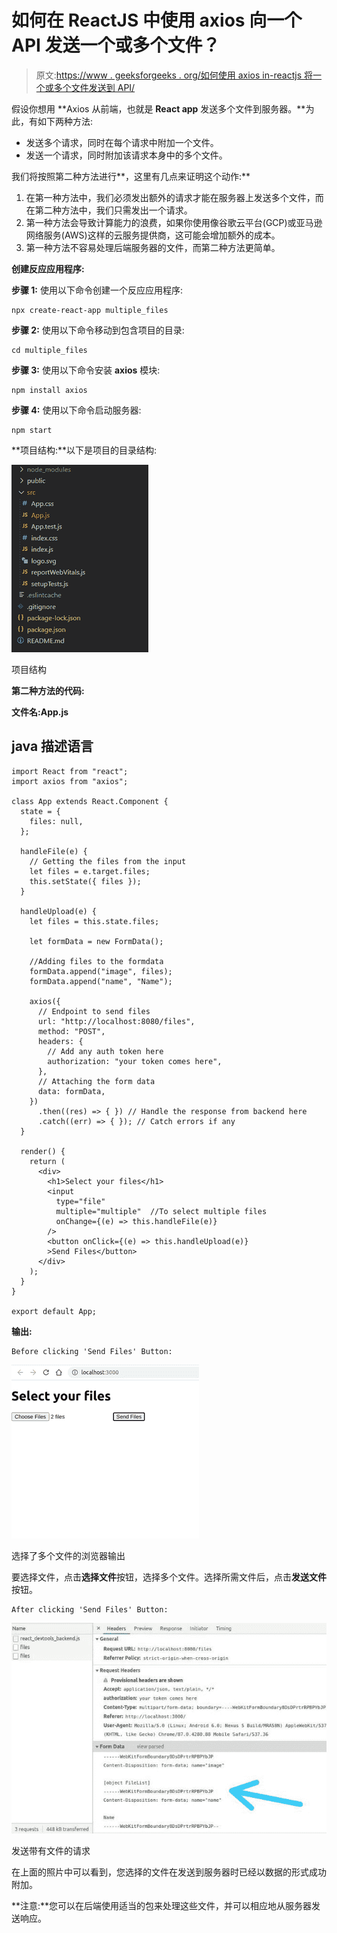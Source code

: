# 如何在 ReactJS 中使用 axios 向一个 API 发送一个或多个文件？

> 原文:[https://www . geeksforgeeks . org/如何使用 axios in-reactjs 将一个或多个文件发送到 API/](https://www.geeksforgeeks.org/how-to-send-one-or-more-files-to-an-api-using-axios-in-reactjs/)

假设你想用 **Axios 从前端，也就是 **React app** 发送多个文件到服务器。**为此，有如下两种方法:

*   发送多个请求，同时在每个请求中附加一个文件。
*   发送一个请求，同时附加该请求本身中的多个文件。

我们将按照第二种方法进行**，这里有几点来证明这个动作:**

1.  在第一种方法中，我们必须发出额外的请求才能在服务器上发送多个文件，而在第二种方法中，我们只需发出一个请求。
2.  第一种方法会导致计算能力的浪费，如果你使用像谷歌云平台(GCP)或亚马逊网络服务(AWS)这样的云服务提供商，这可能会增加额外的成本。
3.  第一种方法不容易处理后端服务器的文件，而第二种方法更简单。

**创建反应应用程序:**

**步骤 1:** 使用以下命令创建一个反应应用程序:

```
npx create-react-app multiple_files
```

**步骤 2:** 使用以下命令移动到包含项目的目录:

```
cd multiple_files
```

**步骤 3:** 使用以下命令安装 **axios** 模块:

```
npm install axios
```

**步骤 4:** 使用以下命令启动服务器:

```
npm start
```

**项目结构:**以下是项目的目录结构:

![](img/60b8e2a9b9401c25fc102acb8748dc5c.png)

项目结构

**第二种方法的代码:**

**文件名:App.js**

## java 描述语言

```
import React from "react";
import axios from "axios";

class App extends React.Component {
  state = {
    files: null,
  };

  handleFile(e) {
    // Getting the files from the input
    let files = e.target.files;
    this.setState({ files });
  }

  handleUpload(e) {
    let files = this.state.files;

    let formData = new FormData();

    //Adding files to the formdata
    formData.append("image", files);
    formData.append("name", "Name");

    axios({
      // Endpoint to send files
      url: "http://localhost:8080/files",
      method: "POST",
      headers: {
        // Add any auth token here
        authorization: "your token comes here",
      },
      // Attaching the form data
      data: formData,
    })
      .then((res) => { }) // Handle the response from backend here
      .catch((err) => { }); // Catch errors if any
  }

  render() {
    return (
      <div>
        <h1>Select your files</h1>
        <input
          type="file"
          multiple="multiple"  //To select multiple files
          onChange={(e) => this.handleFile(e)}
        />
        <button onClick={(e) => this.handleUpload(e)}
        >Send Files</button>
      </div>
    );
  }
}

export default App;
```

**输出:**

```
Before clicking 'Send Files' Button:
```

![](img/7aa1444a3bee148a83be89e4da0d4a30.png)

选择了多个文件的浏览器输出

要选择文件，点击**选择文件**按钮，选择多个文件。选择所需文件后，点击**发送文件**按钮。

```
After clicking 'Send Files' Button:
```

![](img/716e5da0ffe5f2a4d055d879060bc5a4.png)

发送带有文件的请求

在上面的照片中可以看到，您选择的文件在发送到服务器时已经以数据的形式成功附加。

**注意:**您可以在后端使用适当的包来处理这些文件，并可以相应地从服务器发送响应。